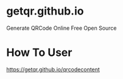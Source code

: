 # getqr.github.io
Generate QRCode Online Free Open Source

# How To User

https://getqr.github.io/qrcodecontent
